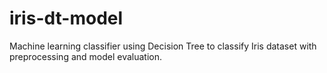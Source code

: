 # iris-dt-model
Machine learning classifier using Decision Tree to classify Iris dataset with preprocessing and model evaluation.
